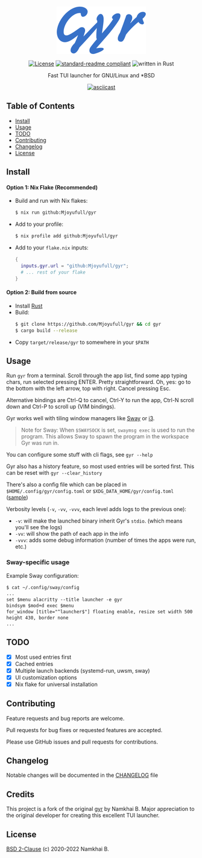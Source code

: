 <div align="center">

  ![Logo](./assets/gyr.png)

  [![License](https://img.shields.io/crates/l/gyr?style=flat-square)](https://github.com/Mjoyufull/gyr/blob/main/LICENSE)
  [![standard-readme compliant](https://img.shields.io/badge/readme%20style-standard-brightgreen.svg?style=flat-square)](https://github.com/RichardLitt/standard-readme)
  ![written in Rust](https://img.shields.io/badge/language-rust-red.svg?style=flat-square)

  Fast TUI launcher for GNU/Linux and \*BSD

  [![asciicast](https://asciinema.org/a/n34HCGxXINEoryRkuM8XOIVbJ.svg)](https://asciinema.org/a/n34HCGxXINEoryRkuM8XOIVbJ)

</div>

## Table of Contents

- [Install](#install)
- [Usage](#usage)
- [TODO](#todo)
- [Contributing](#contributing)
- [Changelog](#changelog)
- [License](#license)

## Install

#### Option 1: Nix Flake (Recommended)

* Build and run with Nix flakes:
    ```sh
    $ nix run github:Mjoyufull/gyr
    ```

* Add to your profile:
    ```sh
    $ nix profile add github:Mjoyufull/gyr
    ```

* Add to your `flake.nix` inputs:
    ```nix
    {
      inputs.gyr.url = "github:Mjoyufull/gyr";
      # ... rest of your flake
    }
    ```

#### Option 2: Build from source

* Install [Rust](https://www.rust-lang.org/learn/get-started)
* Build:
    ```sh
    $ git clone https://github.com/Mjoyufull/gyr && cd gyr
    $ cargo build --release
    ```
* Copy `target/release/gyr` to somewhere in your `$PATH`


## Usage

Run `gyr` from a terminal. Scroll through the app list, find some app typing chars, run selected pressing ENTER. Pretty straightforward.
Oh, yes: go to the bottom with the left arrow, top with right. Cancel pressing Esc.

Alternative bindings are Ctrl-Q to cancel, Ctrl-Y to run the app, Ctrl-N scroll down and Ctrl-P to scroll up (VIM bindings).

Gyr works well with tiling window managers like [Sway](https://swaywm.org/) or [i3](https://i3wm.org/).

> Note for Sway: When `$SWAYSOCK` is set, `swaymsg exec` is used to run the program.
> This allows Sway to spawn the program in the workspace Gyr was run in.

You can configure some stuff with cli flags, see `gyr --help`

Gyr also has a history feature, so most used entries will be sorted first. This can be reset with `gyr --clear_history`

There's also a config file which can be placed in `$HOME/.config/gyr/config.toml` or `$XDG_DATA_HOME/gyr/config.toml` ([sample](./config.toml))

Verbosity levels (`-v`, `-vv`, `-vvv`, each level adds logs to the previous one):

* `-v`: will make the launched binary inherit Gyr's `stdio`. (which means you'll see the logs)
* `-vv`: will show the path of each app in the info
* `-vvv`: adds some debug information (number of times the apps were run, etc.)

### Sway-specific usage

Example Sway configuration:

```shell
$ cat ~/.config/sway/config
...
set $menu alacritty --title launcher -e gyr
bindsym $mod+d exec $menu
for_window [title="^launcher$"] floating enable, resize set width 500 height 430, border none
...
```

## TODO

* [X] Most used entries first
* [X] Cached entries
* [X] Multiple launch backends (systemd-run, uwsm, sway)
* [X] UI customization options
* [X] Nix flake for universal installation

## Contributing

Feature requests and bug reports are welcome.

Pull requests for bug fixes or requested features are accepted.

Please use GitHub issues and pull requests for contributions.

## Changelog

Notable changes will be documented in the [CHANGELOG](./CHANGELOG.md) file

## Credits

This project is a fork of the original [gyr](https://git.sr.ht/~nkeor/gyr) by Namkhai B. 
Major appreciation to the original developer for creating this excellent TUI launcher.

## License

[BSD 2-Clause](./LICENSE) (c) 2020-2022 Namkhai B.
